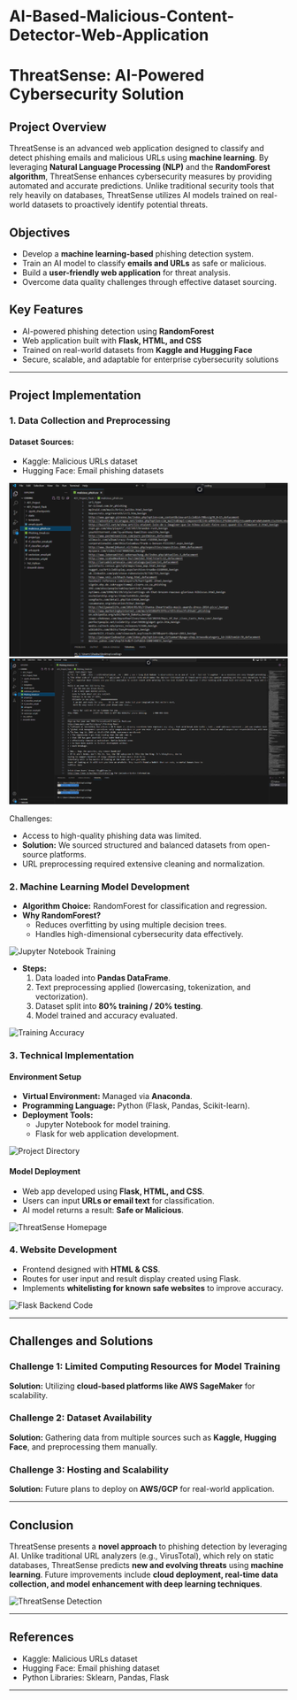 # AI-Based-Malicious-Content-Detector-Web-Application

# ThreatSense: AI-Powered Cybersecurity Solution

## Project Overview
ThreatSense is an advanced web application designed to classify and detect phishing emails and malicious URLs using **machine learning**. By leveraging **Natural Language Processing (NLP)** and the **RandomForest algorithm**, ThreatSense enhances cybersecurity measures by providing automated and accurate predictions. Unlike traditional security tools that rely heavily on databases, ThreatSense utilizes AI models trained on real-world datasets to proactively identify potential threats.

## Objectives
- Develop a **machine learning-based** phishing detection system.
- Train an AI model to classify **emails and URLs** as safe or malicious.
- Build a **user-friendly web application** for threat analysis.
- Overcome data quality challenges through effective dataset sourcing.

## Key Features
- AI-powered phishing detection using **RandomForest**
- Web application built with **Flask, HTML, and CSS**
- Trained on real-world datasets from **Kaggle and Hugging Face**
- Secure, scalable, and adaptable for enterprise cybersecurity solutions

---

## Project Implementation

### 1. **Data Collection and Preprocessing**

#### Dataset Sources:
- Kaggle: Malicious URLs dataset
- Hugging Face: Email phishing datasets

![Dataset Preview](https://github.com/0xFroggi/AI-Based-Malicious-Content-Detector-Web-Application/blob/main/images/dataset1.png)
![Dataset Preview2](https://github.com/0xFroggi/AI-Based-Malicious-Content-Detector-Web-Application/blob/main/images/dataset2.png)

Challenges:
- Access to high-quality phishing data was limited.
- **Solution:** We sourced structured and balanced datasets from open-source platforms.
- URL preprocessing required extensive cleaning and normalization.

### 2. **Machine Learning Model Development**
- **Algorithm Choice:** RandomForest for classification and regression.
- **Why RandomForest?**
  - Reduces overfitting by using multiple decision trees.
  - Handles high-dimensional cybersecurity data effectively.

![Jupyter Notebook Training](https://placeholder.url/jupyter-training)

- **Steps:**
  1. Data loaded into **Pandas DataFrame**.
  2. Text preprocessing applied (lowercasing, tokenization, and vectorization).
  3. Dataset split into **80% training / 20% testing**.
  4. Model trained and accuracy evaluated.

![Training Accuracy](https://placeholder.url/training-accuracy)

### 3. **Technical Implementation**

#### Environment Setup
- **Virtual Environment:** Managed via **Anaconda**.
- **Programming Language:** Python (Flask, Pandas, Scikit-learn).
- **Deployment Tools:**
  - Jupyter Notebook for model training.
  - Flask for web application development.

![Project Directory](https://placeholder.url/project-directory)

#### Model Deployment
- Web app developed using **Flask, HTML, and CSS**.
- Users can input **URLs or email text** for classification.
- AI model returns a result: **Safe or Malicious**.

![ThreatSense Homepage](https://placeholder.url/threatsense-homepage)

### 4. **Website Development**
- Frontend designed with **HTML & CSS**.
- Routes for user input and result display created using Flask.
- Implements **whitelisting for known safe websites** to improve accuracy.

![Flask Backend Code](https://placeholder.url/flask-backend)

---

## Challenges and Solutions

### Challenge 1: Limited Computing Resources for Model Training
**Solution:** Utilizing **cloud-based platforms like AWS SageMaker** for scalability.

### Challenge 2: Dataset Availability
**Solution:** Gathering data from multiple sources such as **Kaggle, Hugging Face**, and preprocessing them manually.

### Challenge 3: Hosting and Scalability
**Solution:** Future plans to deploy on **AWS/GCP** for real-world application.

---

## Conclusion
ThreatSense presents a **novel approach** to phishing detection by leveraging AI. Unlike traditional URL analyzers (e.g., VirusTotal), which rely on static databases, ThreatSense predicts **new and evolving threats** using **machine learning**. Future improvements include **cloud deployment, real-time data collection, and model enhancement with deep learning techniques**.

![ThreatSense Detection](https://placeholder.url/threatsense-detection)

---

## References
- Kaggle: Malicious URLs dataset
- Hugging Face: Email phishing dataset
- Python Libraries: Sklearn, Pandas, Flask

---


